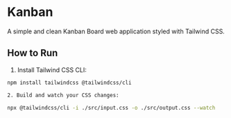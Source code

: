 # Kanban

A simple and clean Kanban Board web application styled with Tailwind CSS.

## How to Run

1. Install Tailwind CSS CLI:

```bash
npm install tailwindcss @tailwindcss/cli

2. Build and watch your CSS changes:

npx @tailwindcss/cli -i ./src/input.css -o ./src/output.css --watch
